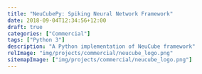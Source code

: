 ```yaml
---
title: "NeuCubePy: Spiking Neural Network Framework"
date: 2018-09-04T12:34:56+12:00
draft: true
categories: ["Commercial"]
tags: ["Python 3"]
description: "A Python implementation of NeuCube framework"
relImage: "img/projects/commercial/neucube_logo.png"
sitemapImage: ["img/projects/commercial/neucube_logo.png"]
---
```

